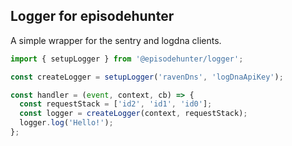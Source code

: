 ## Logger for episodehunter

A simple wrapper for the sentry and logdna clients.

```ts
import { setupLogger } from '@episodehunter/logger';

const createLogger = setupLogger('ravenDns', 'logDnaApiKey');

const handler = (event, context, cb) => {
  const requestStack = ['id2', 'id1', 'id0'];
  const logger = createLogger(context, requestStack);
  logger.log('Hello!');
};
```
